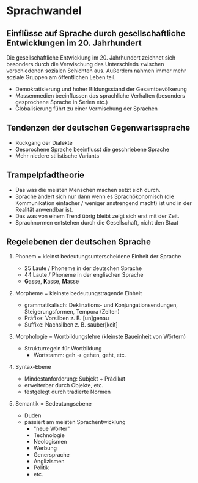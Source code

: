 # Sprachwandel

## Einflüsse auf Sprache durch gesellschaftliche Entwicklungen im 20. Jahrhundert

Die gesellschaftliche Entwicklung im 20. Jahrhundert zeichnet sich besonders durch die Verwischung des Unterschieds zwischen verschiedenen sozialen Schichten aus. Außerdem nahmen immer mehr soziale Gruppen am öffentlichen Leben teil.

- Demokratisierung und hoher Bildungsstand der Gesamtbevölkerung
- Massenmedien beeinflussen das sprachliche Verhalten (besonders gesprochene Sprache in Serien etc.)
- Globalisierung führt zu einer Vermischung der Sprachen

## Tendenzen der deutschen Gegenwartssprache

- Rückgang der Dialekte
- Gesprochene Sprache beeinflusst die geschriebene Sprache
- Mehr niedere stilistische Variants

## Trampelpfadtheorie

- Das was die meisten Menschen machen setzt sich durch.
- Sprache ändert sich nur dann wenn es Sprachökonomisch (die Kommunikation einfacher / weniger anstrengend macht) ist und in der Realität anwendbar ist.
- Das was von einem Trend übrig bleibt zeigt sich erst mit der Zeit.
- Sprachnormen entstehen durch die Gesellschaft, nicht den Staat

## Regelebenen der deutschen Sprache

1. Phonem = kleinst bedeutungsunterscheidene Einheit der Sprache

   - 25 Laute / Phoneme in der deutschen Sprache
   - 44 Laute / Phoneme in der englischen Sprache
   - **G**asse, **K**asse, **M**asse

2. Morpheme = kleinste bedeutungstragende Einheit

   - grammatikalisch: Deklinations- und Konjungationsendungen, Steigerungsformen, Tempora (Zeiten)
   - Präfixe: Vorsilben z. B. [un]genau
   - Suffixe: Nachsilben z. B. sauber[keit]

3. Morphologie = Wortbildungslehre (kleinste Baueinheit von Wörtern)

   - Strukturregeln für Wortbildung
     - Wortstamm: geh -> gehen, geht, etc.

4. Syntax-Ebene

   - Mindestanforderung: Subjekt + Prädikat
   - erweiterbar durch Objekte, etc.
   - festgelegt durch tradierte Normen

5. Semantik = Bedeutungsebene

   - Duden
   - passiert am meisten Sprachentwicklung
     - "neue Wörter"
     - Technologie
     - Neologismen
     - Werbung
     - Genersprache
     - Anglizismen
     - Politik
     - etc.
